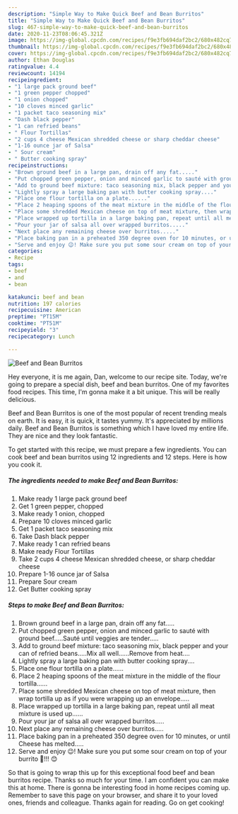 ```yaml
---
description: "Simple Way to Make Quick Beef and Bean Burritos"
title: "Simple Way to Make Quick Beef and Bean Burritos"
slug: 467-simple-way-to-make-quick-beef-and-bean-burritos
date: 2020-11-23T08:06:45.321Z
image: https://img-global.cpcdn.com/recipes/f9e3fb694daf2bc2/680x482cq70/beef-and-bean-burritos-recipe-main-photo.jpg
thumbnail: https://img-global.cpcdn.com/recipes/f9e3fb694daf2bc2/680x482cq70/beef-and-bean-burritos-recipe-main-photo.jpg
cover: https://img-global.cpcdn.com/recipes/f9e3fb694daf2bc2/680x482cq70/beef-and-bean-burritos-recipe-main-photo.jpg
author: Ethan Douglas
ratingvalue: 4.4
reviewcount: 14194
recipeingredient:
- "1 large pack ground beef"
- "1 green pepper chopped"
- "1 onion chopped"
- "10 cloves minced garlic"
- "1 packet taco seasoning mix"
- "Dash black pepper"
- "1 can refried beans"
- " Flour Tortillas"
- "2 cups 4 cheese Mexican shredded cheese or sharp cheddar cheese"
- "1-16 ounce jar of Salsa"
- " Sour cream"
- " Butter cooking spray"
recipeinstructions:
- "Brown ground beef in a large pan, drain off any fat....."
- "Put chopped green pepper, onion and minced garlic to sauté with ground beef.....Sauté until veggies are tender....."
- "Add to ground beef mixture: taco seasoning mix, black pepper and your can of refried beans.....Mix all well......Remove from heat...."
- "Lightly spray a large baking pan with butter cooking spray...."
- "Place one flour tortilla on a plate......"
- "Place 2 heaping spoons of the meat mixture in the middle of the flour tortilla......"
- "Place some shredded Mexican cheese on top of meat mixture, then wrap tortilla up as if you were wrapping up an envelope....."
- "Place wrapped up tortilla in a large baking pan, repeat until all meat mixture is used up......"
- "Pour your jar of salsa all over wrapped burritos....."
- "Next place any remaining cheese over burritos....."
- "Place baking pan in a preheated 350 degree oven for 10 minutes, or until Cheese has melted....."
- "Serve and enjoy 😉! Make sure you put some sour cream on top of your burrito 🌯!!! 😊"
categories:
- Recipe
tags:
- beef
- and
- bean

katakunci: beef and bean 
nutrition: 197 calories
recipecuisine: American
preptime: "PT15M"
cooktime: "PT51M"
recipeyield: "3"
recipecategory: Lunch

---
```



![Beef and Bean Burritos](https://img-global.cpcdn.com/recipes/f9e3fb694daf2bc2/680x482cq70/beef-and-bean-burritos-recipe-main-photo.jpg)

Hey everyone, it is me again, Dan, welcome to our recipe site. Today, we're going to prepare a special dish, beef and bean burritos. One of my favorites food recipes. This time, I'm gonna make it a bit unique. This will be really delicious.



Beef and Bean Burritos is one of the most popular of recent trending meals on earth. It is easy, it is quick, it tastes yummy. It's appreciated by millions daily. Beef and Bean Burritos is something which I have loved my entire life. They are nice and they look fantastic.


To get started with this recipe, we must prepare a few ingredients. You can cook beef and bean burritos using 12 ingredients and 12 steps. Here is how you cook it.

<!--inarticleads1-->

##### The ingredients needed to make Beef and Bean Burritos:

1. Make ready 1 large pack ground beef
1. Get 1 green pepper, chopped
1. Make ready 1 onion, chopped
1. Prepare 10 cloves minced garlic
1. Get 1 packet taco seasoning mix
1. Take Dash black pepper
1. Make ready 1 can refried beans
1. Make ready  Flour Tortillas
1. Take 2 cups 4 cheese Mexican shredded cheese, or sharp cheddar cheese
1. Prepare 1-16 ounce jar of Salsa
1. Prepare  Sour cream
1. Get  Butter cooking spray




<!--inarticleads2-->

##### Steps to make Beef and Bean Burritos:

1. Brown ground beef in a large pan, drain off any fat.....
1. Put chopped green pepper, onion and minced garlic to sauté with ground beef.....Sauté until veggies are tender.....
1. Add to ground beef mixture: taco seasoning mix, black pepper and your can of refried beans.....Mix all well......Remove from heat....
1. Lightly spray a large baking pan with butter cooking spray....
1. Place one flour tortilla on a plate......
1. Place 2 heaping spoons of the meat mixture in the middle of the flour tortilla......
1. Place some shredded Mexican cheese on top of meat mixture, then wrap tortilla up as if you were wrapping up an envelope.....
1. Place wrapped up tortilla in a large baking pan, repeat until all meat mixture is used up......
1. Pour your jar of salsa all over wrapped burritos.....
1. Next place any remaining cheese over burritos.....
1. Place baking pan in a preheated 350 degree oven for 10 minutes, or until Cheese has melted.....
1. Serve and enjoy 😉! Make sure you put some sour cream on top of your burrito 🌯!!! 😊




So that is going to wrap this up for this exceptional food beef and bean burritos recipe. Thanks so much for your time. I am confident you can make this at home. There is gonna be interesting food in home recipes coming up. Remember to save this page on your browser, and share it to your loved ones, friends and colleague. Thanks again for reading. Go on get cooking!
